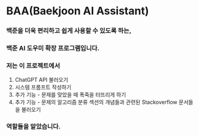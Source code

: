 # BAA(Baekjoon AI Assistant)
### 백준을 더욱 편리하고 쉽게 사용할 수 있도록 하는,
### 백준 AI 도우미 확장 프로그램입니다.
### 저는 이 프로젝트에서
1. ChatGPT API 불러오기
2. 시스템 프롬프트 작성하기
3. 추가 기능 - 문제를 맞았을 때 폭죽을 터뜨리게 하기
4. 추가 기능 - 문제의 알고리즘 분류 섹션의 개념들과 관련된 Stackoverflow 문서들을 불러오기

### 역할들을 맡았습니다.